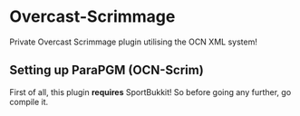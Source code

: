 Overcast-Scrimmage
==================

Private Overcast Scrimmage plugin utilising the OCN XML system!

Setting up ParaPGM (OCN-Scrim)
------------------------------
First of all, this plugin **requires** SportBukkit! So before going any further, go compile it.

